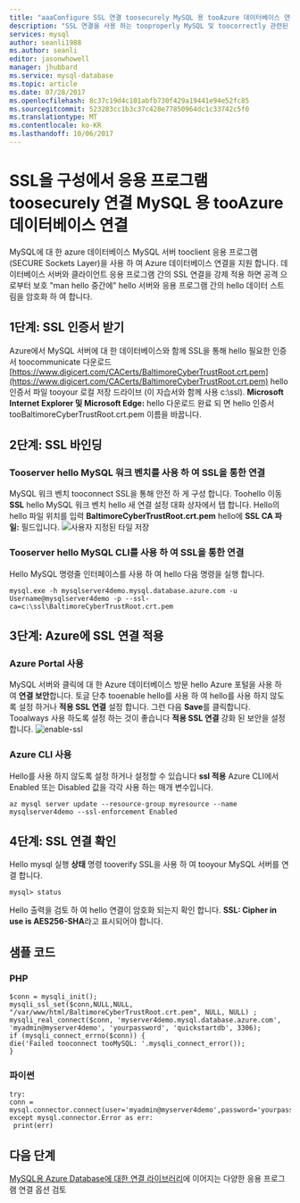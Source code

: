 ```yaml
---
title: "aaaConfigure SSL 연결 toosecurely MySQL 용 tooAzure 데이터베이스 연결 | Microsoft Docs"
description: "SSL 연결을 사용 하는 tooproperly MySQL 및 toocorrectly 관련된 응용 프로그램에 대 한 Azure 데이터베이스를 구성 하는 방법에 대 한 지침"
services: mysql
author: seanli1988
ms.author: seanli
editor: jasonwhowell
manager: jhubbard
ms.service: mysql-database
ms.topic: article
ms.date: 07/28/2017
ms.openlocfilehash: 8c37c19d4c101abfb730f429a19441e94e52fc85
ms.sourcegitcommit: 523283cc1b3c37c428e77850964dc1c33742c5f0
ms.translationtype: MT
ms.contentlocale: ko-KR
ms.lasthandoff: 10/06/2017
---
```

# <a name="configure-ssl-connectivity-in-your-application-toosecurely-connect-tooazure-database-for-mysql"></a>SSL을 구성에서 응용 프로그램 toosecurely 연결 MySQL 용 tooAzure 데이터베이스 연결
MySQL에 대 한 azure 데이터베이스 MySQL 서버 tooclient 응용 프로그램 (SECURE Sockets Layer)을 사용 하 여 Azure 데이터베이스 연결을 지원 합니다. 데이터베이스 서버와 클라이언트 응용 프로그램 간의 SSL 연결을 강제 적용 하면 공격 으로부터 보호 "man hello 중간에" hello 서버와 응용 프로그램 간의 hello 데이터 스트림을 암호화 하 여 합니다.

## <a name="step-1-obtain-ssl-certificate"></a>1단계: SSL 인증서 받기
Azure에서 MySQL 서버에 대 한 데이터베이스와 함께 SSL을 통해 hello 필요한 인증서 toocommunicate 다운로드 [https://www.digicert.com/CACerts/BaltimoreCyberTrustRoot.crt.pem](https://www.digicert.com/CACerts/BaltimoreCyberTrustRoot.crt.pem) hello 인증서 파일 tooyour 로컬 저장 드라이브 (이 자습서와 함께 사용 c:\ssl).
**Microsoft Internet Explorer 및 Microsoft Edge:** hello 다운로드 완료 되 면 hello 인증서 tooBaltimoreCyberTrustRoot.crt.pem 이름을 바꿉니다.

## <a name="step-2-bind-ssl"></a>2단계: SSL 바인딩
### <a name="connecting-tooserver-using-hello-mysql-workbench-over-ssl"></a>Tooserver hello MySQL 워크 벤치를 사용 하 여 SSL을 통한 연결
MySQL 워크 벤치 tooconnect SSL을 통해 안전 하 게 구성 합니다. Toohello 이동 **SSL** hello MySQL 워크 벤치 hello 새 연결 설정 대화 상자에서 탭 합니다. Hello의 hello 파일 위치를 입력 **BaltimoreCyberTrustRoot.crt.pem** hello에 **SSL CA 파일:** 필드입니다.
![사용자 지정된 타일 저장](./media/howto-configure-ssl/mysql-workbench-ssl.png)

### <a name="connecting-tooserver-using-hello-mysql-cli-over-ssl"></a>Tooserver hello MySQL CLI를 사용 하 여 SSL을 통한 연결
Hello MySQL 명령줄 인터페이스를 사용 하 여 hello 다음 명령을 실행 합니다.
```dos
mysql.exe -h mysqlserver4demo.mysql.database.azure.com -u Username@mysqlserver4demo -p --ssl-ca=c:\ssl\BaltimoreCyberTrustRoot.crt.pem
```

## <a name="step-3--enforcing-ssl-connections-in-azure"></a>3단계: Azure에 SSL 연결 적용 
### <a name="using-azure-portal"></a>Azure Portal 사용
MySQL 서버와 클릭에 대 한 Azure 데이터베이스 방문 hello Azure 포털을 사용 하 여 **연결 보안**합니다. 토글 단추 tooenable hello를 사용 하 여 hello를 사용 하지 않도록 설정 하거나 **적용 SSL 연결** 설정 합니다. 그런 다음 **Save**를 클릭합니다. Tooalways 사용 하도록 설정 하는 것이 좋습니다 **적용 SSL 연결** 강화 된 보안을 설정 합니다.
![enable-ssl](./media/howto-configure-ssl/enable-ssl.png)

### <a name="using-azure-cli"></a>Azure CLI 사용
Hello를 사용 하지 않도록 설정 하거나 설정할 수 있습니다 **ssl 적용** Azure CLI에서 Enabled 또는 Disabled 값을 각각 사용 하는 매개 변수입니다.
```azurecli-interactive
az mysql server update --resource-group myresource --name mysqlserver4demo --ssl-enforcement Enabled
```

## <a name="step-4-verify-ssl-connection"></a>4단계: SSL 연결 확인
Hello mysql 실행 **상태** 명령 tooverify SSL을 사용 하 여 tooyour MySQL 서버를 연결 합니다.
```dos
mysql> status
```
Hello 출력을 검토 하 여 hello 연결이 암호화 되는지 확인 합니다. **SSL: Cipher in use is AES256-SHA**라고 표시되어야 합니다. 

## <a name="sample-code"></a>샘플 코드
### <a name="php"></a>PHP
```
$conn = mysqli_init();
mysqli_ssl_set($conn,NULL,NULL, "/var/www/html/BaltimoreCyberTrustRoot.crt.pem", NULL, NULL) ; 
mysqli_real_connect($conn, 'myserver4demo.mysql.database.azure.com', 'myadmin@myserver4demo', 'yourpassword', 'quickstartdb', 3306);
if (mysqli_connect_errno($conn)) {
die('Failed tooconnect tooMySQL: '.mysqli_connect_error());
}
```
### <a name="python"></a>파이썬
```
try:
conn = mysql.connector.connect(user='myadmin@myserver4demo',password='yourpassword',database='quickstartdb',host='myserver4demo.mysql.database.azure.com',ssl_ca='/var/www/html/BaltimoreCyberTrustRoot.crt.pem')
except mysql.connector.Error as err:
 print(err)
```

## <a name="next-steps"></a>다음 단계
[MySQL용 Azure Database에 대한 연결 라이브러리](concepts-connection-libraries.md)에 이어지는 다양한 응용 프로그램 연결 옵션 검토
